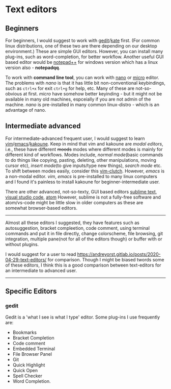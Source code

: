 # Text editors

## Beginners
For beginners, I would suggest to work with [gedit](https://wiki.gnome.org/Apps/Gedit)/[kate](https://kate-editor.org/) first. (For common linux distributions, one of these two are there depending on our desktop environment.) These are simple GUI editors. However, you can install many plug-ins, such as word-completion, for better workflow. Another useful GUI based editor would be [notepad++](https://notepad-plus-plus.org/) for windows version which has a linux version also - **notepadqq**. 

To work with **command line tool**, you can work with [nano](https://nano-editor.org/) or [micro](https://micro-editor.github.io/) editor. 
The problems with *nano* is that it has little bit non-conventional keybindings, such as `ctrl+x` for exit `ctrl+g` for help, etc. Many of these are not-so-obvious at first. *micro* have somehow better keyinding - but it might not be available in many old machines, espceially if you are not admin of the machine. *nano* is pre-installed in many common linux-distro - which is an advantage of nano. 

## Intermediate advanced
For intermediate-advanced frequent user, I would suggest to learn [vim](https://www.vim.org/)/[emacs](https://www.gnu.org/software/emacs/)/[kakoune](https://kakoune.org/). Keep in mind that vim and kakoune are *modal editors*, i.e., these have different ~~moods~~ modes where different modes is mainly for different kind of workflows. Modes include, *normal mode*(basic commands to do things like copying, pasting, deleting, other manipulations, moving cursor etc), *insert mode*(to give inputs/type new things), *search mode* etc. To shift between modes easily, consider this [vim-clutch](https://github.com/alevchuk/vim-clutch). However, *emacs* is a non-modal editor. 
*vim*, *emacs* is pre-installed to many linux computers and I found it's painless to install kakoune for beginner-intermediate user. 

There are other advanced, not-so-texty, GUI based editors [sublime text](https://www.sublimetext.com/), [visual studio code](https://code.visualstudio.com/), [atom](https://atom.io/)
However, sublime is not a fully-free software and atom/vs-code might be little slow in older computers as these are somewhat browser-based editors. 


------
Almost all these editors I suggested, they have features such as autosuggestion, bracket compleetion, code comment, using terminal commands and put it in file directly, change colorscheme, file browsing, git integration, multiple pane(not for all of the editors though) or buffer with or without plugins.

I would suggest for a user to read https://andreyorst.gitlab.io/posts/2020-04-29-text-editors/ for comparison. Though I might be biased twords some of these editors, I think this is a good comparison between text-editors for an intermediate to advanced user.


------
## Specific Editors
### gedit
Gedit is a 'what I see is what I type' editor. Some plug-ins I use frequently are:
- Bookmarks
- Bracket Completion
- Code comment
- Embedded Terminal
- File Browser Panel
- Git
- Quick Highlight
- Quick Open
- Spell Checker
- Word Completion. 
